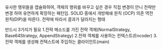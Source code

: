 유사한 행위들을 캡슐화하여, 객체의 행위를 바꾸고 싶은 경우 직접 변경이 안니 전략만 변경 하여 유연하게 확장하는 패턴임. 
SOLID 중에서 개방패쇄 원칙 (OCP) 의존 역전 원칙(DIP)을 따른다.
전략에 따라서 결과가 달라지는 형태


반드시 3가지가 필요
1.전략 메소드를 가진 전략 객체(NormalStrategy, Base64Strategy, AppendStrategy)
2.전략 객체를 사용하는 컨텍스트(Encoder)
3.전략 객체를 생성해 컨텍스트에 주입하는 클라이언트(main)
